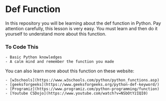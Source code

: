# Def Function

In this repository you will be learning about the def function in Python. Pay attention carefully, this lesson is very easy. You must learn and then do it yourself to understand more about this function.

### To Code This

    - Basic Python knowledges
    - A calm mind and remember the function you made

You can also learn more about this function on these website:
    
    - [w3schools](https://www.w3schools.com/python/python_functions.asp)
    - [geeksforgeeks](https://www.geeksforgeeks.org/python-def-keyword/)
    - [Programiz](https://www.programiz.com/python-programming/function)
    - [Youtube CSDojo](https://www.youtube.com/watch?v=NSbOtYzIQI0)